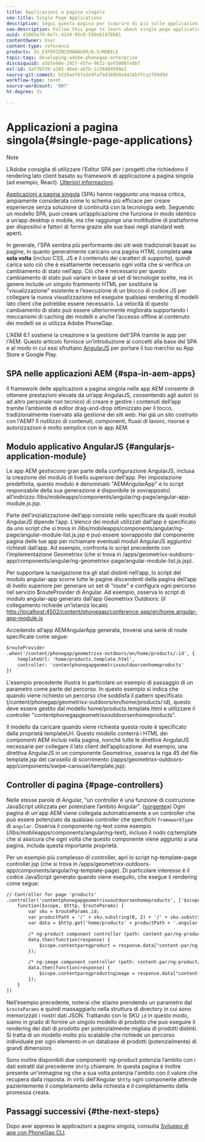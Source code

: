 ```yaml
---
title: Applicazioni a pagina singola
seo-title: Single Page Applications
description: Segui questa pagina per scoprire di più sulle applicazioni a pagina singola, ovvero puoi creare un’applicazione che funziona in modo identico a un’applicazione desktop o mobile.
seo-description: Follow this page to learn about single page applications, that is, you can create an application that performs identically to a desktop or mobile application.
uuid: d1865e79-6e7c-4149-95c0-556e61478b01
contentOwner: User
content-type: reference
products: SG_EXPERIENCEMANAGER/6.5/MOBILE
topic-tags: developing-adobe-phonegap-enterprise
discoiquuid: a5b5e40e-2457-45fe-9632-baf5008fe8bf
exl-id: daf7bf39-a105-46eb-ab7b-1c59484949e2
source-git-commit: b220adf6fa3e9faf94389b9a9416b7fca2f89d9d
workflow-type: tm+mt
source-wordcount: '987'
ht-degree: 1%

---
```


# Applicazioni a pagina singola{#single-page-applications}

>[!NOTE]
>
>L’Adobe consiglia di utilizzare l’Editor SPA per i progetti che richiedono il rendering lato client basato su framework di applicazione a pagina singola (ad esempio, React). [Ulteriori informazioni](/help/sites-developing/spa-overview.md).

[Applicazioni a pagina singola](https://en.wikipedia.org/wiki/Single-page_application) (SPA) hanno raggiunto una massa critica, ampiamente considerata come lo schema più efficace per creare esperienze senza soluzione di continuità con la tecnologia web. Seguendo un modello SPA, puoi creare un’applicazione che funziona in modo identico a un’app desktop o mobile, ma che raggiunge una moltitudine di piattaforme per dispositivi e fattori di forma grazie alle sue basi negli standard web aperti.

In generale, l’SPA sembra più performante dei siti web tradizionali basati su pagine, in quanto generalmente caricano una pagina HTML completa **una sola volta** (inclusi CSS, JS e il contenuto dei caratteri di supporto), quindi carica solo ciò che è esattamente necessario ogni volta che si verifica un cambiamento di stato nell’app. Ciò che è necessario per questo cambiamento di stato può variare in base al set di tecnologie scelte, ma in genere include un singolo frammento HTML per sostituire la &quot;visualizzazione&quot; esistente e l’esecuzione di un blocco di codice JS per collegare la nuova visualizzazione ed eseguire qualsiasi rendering di modelli lato client che potrebbe essere necessario. La velocità di questo cambiamento di stato può essere ulteriormente migliorata supportando i meccanismi di caching dei modelli o anche l’accesso offline al contenuto dei modelli se si utilizza Adobe PhoneGap.

L&#39;AEM 6.1 sostiene la creazione e la gestione dell&#39;SPA tramite le app per l&#39;AEM. Questo articolo fornisce un’introduzione ai concetti alla base del SPA e al modo in cui essi sfruttano [AngularJS](https://angularjs.org/) per portare il tuo marchio su App Store e Google Play.

## SPA nelle applicazioni AEM {#spa-in-aem-apps}

Il framework delle applicazioni a pagina singola nelle app AEM consente di ottenere prestazioni elevate da un’app AngularJS, consentendo agli autori (o ad altro personale non tecnico) di creare e gestire i contenuti dell’app tramite l’ambiente di editor drag-and-drop ottimizzato per il tocco, tradizionalmente riservato alla gestione dei siti web. Hai già un sito costruito con l&#39;AEM? Il riutilizzo di contenuti, componenti, flussi di lavoro, risorse e autorizzazioni è molto semplice con le app AEM.

## Modulo applicativo AngularJS {#angularjs-application-module}

Le app AEM gestiscono gran parte della configurazione AngularJS, inclusa la creazione del modulo di livello superiore dell’app. Per impostazione predefinita, questo modulo è denominato &quot;AEMAngularApp&quot; e lo script responsabile della sua generazione è disponibile (e sovrapposto) all’indirizzo /libs/mobileapps/components/angular/ng-page/angular-app-module.js.jsp.

Parte dell’inizializzazione dell’app consiste nello specificare da quali moduli AngularJS dipende l’app. L’elenco dei moduli utilizzati dall’app è specificato da uno script che si trova in /libs/mobileapps/components/angular/ng-page/angular-module-list.js.jsp e può essere sovrapposto dal componente pagina delle tue app per richiamare eventuali moduli AngularJS aggiuntivi richiesti dall’app. Ad esempio, confronta lo script precedente con l’implementazione Geometrixx (che si trova in /apps/geometrixx-outdoors-app/components/angular/ng-geometrixx-page/angular-module-list.js.jsp).

Per supportare la navigazione tra gli stati distinti nell’app, lo script del modulo angular-app scorre tutte le pagine discendenti della pagina dell’app di livello superiore per generare un set di &quot;route&quot; e configura ogni percorso nel servizio $routeProvider di Angular. Ad esempio, osserva lo script di modulo angular-app generato dall’app Geometrixx Outdoors: (il collegamento richiede un’istanza locale) [http://localhost:4502/content/phonegap/conference-app/en/home.angular-app-module.js](http://localhost:4502/content/phonegap/conference-app/en/home.angular-app-module.js)

Accedendo all’app AEMAngularApp generata, troverai una serie di route specificate come segue:

```xml
$routeProvider
.when('/content/phonegap/geometrixx-outdoors/en/home/products/:id', {
    templateUrl: 'home/products.template.html',
    controller: 'contentphonegapgeometrixxoutdoorsenhomeproducts'
})
```

L&#39;esempio precedente illustra in particolare un esempio di passaggio di un parametro come parte del percorso. In questo esempio si indica che quando viene richiesto un percorso che soddisfa il pattern specificato (/content/phonegap/geometrixx-outdoors/en/home/products/:id), questo deve essere gestito dal modello home/products.template.html e utilizzare il controller &quot;contentphonegapgeometrixxoutdoorsenhomeproducts&quot;.

Il modello da caricare quando viene richiesta questa route è specificato dalla proprietà templateUrl. Questo modello conterrà i HTML dei componenti AEM inclusi nella pagina, nonché tutte le direttive AngularJS necessarie per collegare il lato client dell’applicazione. Ad esempio, una direttiva AngularJS in un componente Geometrixx, osserva la riga 45 del file template.jsp del carosello di scorrimento (/apps/geometrixx-outdoors-app/components/swipe-carousel/template.jsp).

## Controller di pagina {#page-controllers}

Nelle stesse parole di Angular, &quot;un controller è una funzione di costruzione JavaScript utilizzata per potenziare l’ambito Angular&quot;. ([sorgente](https://docs.angularjs.org/guide/controller)a) Ogni pagina di un&#39;app AEM viene collegata automaticamente a un controller che può essere potenziato da qualsiasi controller che specifichi `frameworkType` di `angular`. Osserva il componente ng-text come esempio (/libs/mobileapps/components/angular/ng-text), incluso il nodo cq:template che si assicura che ogni volta che questo componente viene aggiunto a una pagina, includa questa importante proprietà.

Per un esempio più complesso di controller, apri lo script ng-template-page controller.jsp (che si trova in /apps/geometrixx-outdoors-app/components/angular/ng-template-page). Di particolare interesse è il codice JavaScript generato quando viene eseguito, che esegue il rendering come segue:

```xml
// Controller for page 'products'
.controller('contentphonegapgeometrixxoutdoorsenhomeproducts', ['$scope', '$http', '$routeParams',
    function($scope, $http, $routeParams) {
        var sku = $routeParams.id;
        var productPath = '/' + sku.substring(0, 2) + '/' + sku.substring(0, 4) + '/' + sku;
        var data = $http.get('home/products' + productPath + '.angular.json' + cacheKiller);

        /* ng-product component controller (path: content-par/ng-product) */
        data.then(function(response) {
            $scope.contentparngproduct = response.data["content-par/ng-product"].items;
        });

        /* ng-image component controller (path: content-par/ng-product/ng-image) */
        data.then(function(response) {
            $scope.contentparngproductngimage = response.data["content-par/ng-product/ng-image"].items;
        });
    }
])
```

Nell’esempio precedente, noterai che stiamo prendendo un parametro dal `$routeParams` e quindi massaggiarlo nella struttura di directory in cui sono memorizzati i nostri dati JSON. Trattando con lo SKU `id` in questo modo, siamo in grado di fornire un singolo modello di prodotto che può eseguire il rendering dei dati di prodotto per potenzialmente migliaia di prodotti distinti. Si tratta di un modello molto più scalabile che richiede un percorso individuale per ogni elemento in un database di prodotti (potenzialmente) di grandi dimensioni.

Sono inoltre disponibili due componenti: ng-product potenzia l’ambito con i dati estratti dal precedente `$http` chiamare. In questa pagina è inoltre presente un&#39;immagine ng che a sua volta potenzia l&#39;ambito con il valore che recupera dalla risposta. In virtù dell&#39;Angular `$http` ogni componente attende pazientemente il completamento della richiesta e il completamento della promessa creata.

## Passaggi successivi {#the-next-steps}

Dopo aver appreso le applicazioni a pagina singola, consulta [Sviluppo di app con PhoneGap CLI](/help/mobile/phonegap-apps-pg-cli.md).

